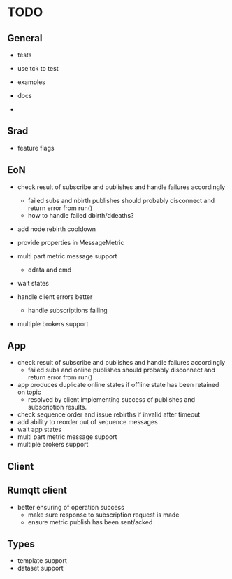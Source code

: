 # TODO

## General

- tests
- use tck to test
- examples
- docs

- 

## Srad

- feature flags

## EoN

- check result of subscribe and publishes and handle failures accordingly
  - failed subs and nbirth publishes should probably disconnect and return error from run()
  - how to handle failed dbirth/ddeaths?

- add node rebirth cooldown
- provide properties in MessageMetric
- multi part metric message support
  - ddata and cmd
- wait states
- handle client errors better
  - handle subscriptions failing
- multiple brokers support

## App

- check result of subscribe and publishes and handle failures accordingly
  - failed subs and online publishes should probably disconnect and return error from run()
- app produces duplicate online states if offline state has been retained on topic
  - resolved by client implementing success of publishes and subscription results.
- check sequence order and issue rebirths if invalid after timeout
- add ability to reorder out of sequence messages
- wait app states
- multi part metric message support
- multiple brokers support

## Client

## Rumqtt client

- better ensuring of operation success
  - make sure response to subscription request is made
  - ensure metric publish has been sent/acked

## Types

- template support
- dataset support
